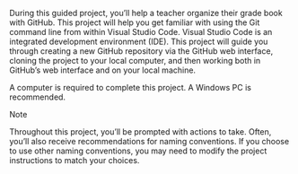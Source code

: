During this guided project, you’ll help a teacher organize their grade book with GitHub. This project will help you get familiar with using the Git command line from within Visual Studio Code. Visual Studio Code is an integrated development environment (IDE). This project will guide you through creating a new GitHub repository via the GitHub web interface, cloning the project to your local computer, and then working both in GitHub’s web interface and on your local machine.

A computer is required to complete this project. A Windows PC is recommended.

> [!NOTE]
> Throughout this project, you’ll be prompted with actions to take. Often, you’ll also receive recommendations for naming conventions. If you choose to use other naming conventions, you may need to modify the project instructions to match your choices.
